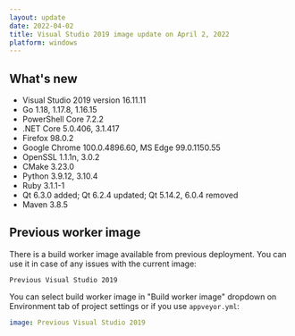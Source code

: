```yaml
---
layout: update
date: 2022-04-02
title: Visual Studio 2019 image update on April 2, 2022
platform: windows
---
```


## What's new

- Visual Studio 2019 version 16.11.11
- Go 1.18, 1.17.8, 1.16.15
- PowerShell Core 7.2.2
- .NET Core 5.0.406, 3.1.417
- Firefox 98.0.2
- Google Chrome 100.0.4896.60, MS Edge 99.0.1150.55
- OpenSSL 1.1.1n, 3.0.2
- CMake 3.23.0
- Python 3.9.12, 3.10.4
- Ruby 3.1.1-1
- Qt 6.3.0 added; Qt 6.2.4 updated; Qt 5.14.2, 6.0.4 removed
- Maven 3.8.5

## Previous worker image

There is a build worker image available from previous deployment. You can use it in case of any issues with the current image:

`Previous Visual Studio 2019`

You can select build worker image in "Build worker image" dropdown on Environment tab of project settings or if you use `appveyor.yml`:

```yaml
image: Previous Visual Studio 2019
```
